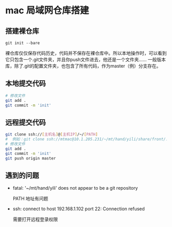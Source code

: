 # mac 局域网仓库搭建

## 搭建裸仓库
`git init --bare`

裸仓库仅仅保存代码历史，代码并不保存在裸仓库中。所以本地操作时，可以看到它只包含一个.git文件夹，并且你push文件进去，他还是一个文件夹……
一般版本库，除了.git的配置文件夹，也包含了所有代码，作为master（例）分支存在。

## 本地提交代码

```bash
# 修改文件
git add .
git commit -m 'init'
```

## 远程提交代码

```bash
git clone ssh://[主机名]@[主机IP]/~/[PATH]
#  例如：git clone ssh://mtmac@10.1.205.231/~/mt/hand/yili/share/front/.git
# 修改文件
git add .
git commit -m 'init'
git push origin master
```

## 遇到的问题

- fatal: '~/mt/hand/yili' does not appear to be a git repository

  PATH 地址有问题

- ssh: connect to host 192.168.1.102 port 22: Connection refused

  需要打开远程登录权限





